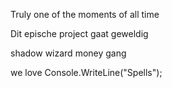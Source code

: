 Truly one of the moments of all time

Dit epische project gaat geweldig

shadow wizard money gang

we love Console.WriteLine("Spells");
